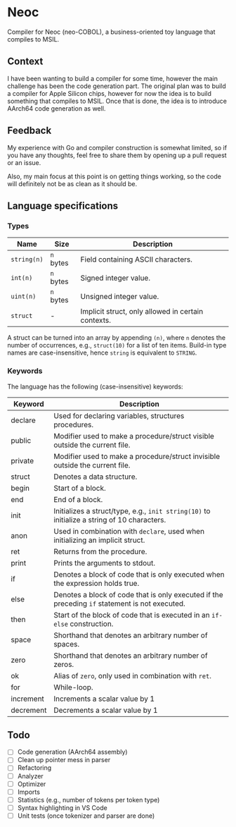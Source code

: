 # Neoc

Compiler for Neoc (neo-COBOL), a business-oriented toy language that compiles to MSIL.

## Context

I have been wanting to build a compiler for some time, however the main challenge has been the code generation part. The original plan was to build a compiler for Apple Silicon chips, however for now the idea is to build something that compiles to MSIL. Once that is done, the idea is to introduce AArch64 code generation as well.

## Feedback

My experience with Go and compiler construction is somewhat limited, so if you have any thoughts, feel free to share them by opening up a pull request or an issue.

Also, my main focus at this point is on getting things working, so the code will definitely not be as clean as it should be.

## Language specifications

### Types

| **Name**    | **Size**  | **Description**                                    |
| ----------- | --------- | -------------------------------------------------- |
| `string(n)` | `n` bytes | Field containing ASCII characters.                 |
| `int(n)`    | `n` bytes | Signed integer value.                              |
| `uint(n)`   | `n` bytes | Unsigned integer value.                            |
| `struct`    | -         | Implicit struct, only allowed in certain contexts. |

A struct can be turned into an array by appending `(n)`, where `n` denotes the number of occurrences, e.g., `struct(10)` for a list of ten items. Build-in type names are case-insensitive, hence `string` is equivalent to `STRING`.

### Keywords

The language has the following (case-insensitive) keywords:

| **Keyword** | **Description**                                                                                |
| ----------- | ---------------------------------------------------------------------------------------------- |
| declare     | Used for declaring variables, structures procedures.                                           |
| public      | Modifier used to make a procedure/struct visible outside the current file.                     |
| private     | Modifier used to make a procedure/struct invisible outside the current file.                   |
| struct      | Denotes a data structure.                                                                      |
| begin       | Start of a block.                                                                              |
| end         | End of a block.                                                                                |
| init        | Initializes a struct/type, e.g., `init string(10)` to initialize a string of 10 characters.    |
| anon        | Used in combination with `declare`, used when initializing an implicit struct.                 |
| ret         | Returns from the procedure.                                                                    |
| print       | Prints the arguments to stdout.                                                                |
| if          | Denotes a block of code that is only executed when the expression holds true.                  |
| else        | Denotes a block of code that is only executed if the preceding `if` statement is not executed. |
| then        | Start of the block of code that is executed in an `if-else` construction.                      |
| space       | Shorthand that denotes an arbitrary number of spaces.                                          |
| zero        | Shorthand that denotes an arbitrary number of zeros.                                           |
| ok          | Alias of `zero`, only used in combination with `ret`.                                          |
| for         | While-loop.                                                                                    |
| increment   | Increments a scalar value by 1                                                                 |
| decrement   | Decrements a scalar value by 1                                                                 |

## Todo

- [ ] Code generation (AArch64 assembly)
- [ ] Clean up pointer mess in parser
- [ ] Refactoring
- [ ] Analyzer
- [ ] Optimizer
- [ ] Imports
- [ ] Statistics (e.g., number of tokens per token type)
- [ ] Syntax highlighting in VS Code
- [ ] Unit tests (once tokenizer and parser are done)
